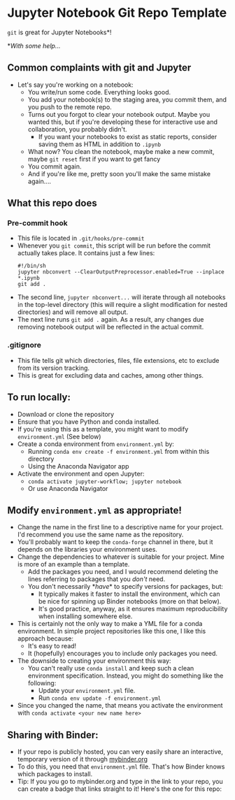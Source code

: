 # Jupyter Notebook Git Repo Template

`git` is great for Jupyter Notebooks\*! 

\**With some help...*

## Common complaints with git and Jupyter

* Let's say you're working on a notebook: 
    * You write/run some code. Everything looks good.
    * You add your notebook(s) to the staging area, you commit them, and you push to the remote repo.
    * Turns out you forgot to clear your notebook output. Maybe you wanted this, but if you're developing these for interactive use and collaboration, you probably didn't.
        * If you want your notebooks to exist as static reports, consider saving them as HTML in addition to `.ipynb`
    * What now? You clean the notebook, maybe make a new commit, maybe `git reset` first if you want to get fancy
    * You commit again.
    * And if you're like me, pretty soon you'll make the same mistake again....

## What this repo does

### Pre-commit hook
* This file is located in `.git/hooks/pre-commit`
* Whenever you `git commit`, this script will be run before the commit actually takes place. It contains just a few lines:
    ```
    #!/bin/sh
    jupyter nbconvert --ClearOutputPreprocessor.enabled=True --inplace *.ipynb
    git add .
    ```
* The second line, `jupyter nbconvert...` will iterate through all notebooks in the top-level directory (this will require a slight modification for nested directories) and will remove all output.
* The next line runs `git add .` again. As a result, any changes due removing notebook output will be reflected in the actual commit.

### .gitignore
* This file tells git which directories, files, file extensions, etc to exclude from its version tracking.
* This is great for excluding data and caches, among other things.


## To run locally:
* Download or clone the repository
* Ensure that you have Python and conda installed. 
* If you're using this as a template, you might want to modify `environment.yml` (See below)
* Create a conda environment from `environment.yml` by:
    * Running `conda env create -f environment.yml` from within this directory 
    * Using the Anaconda Navigator app
* Activate the environment and open Jupyter:
    * `conda activate jupyter-workflow; jupyter notebook`
    * Or use Anaconda Navigator

##  Modify `environment.yml` as appropriate!
* Change the name in the first line to a descriptive name for your project. I'd recommend you use the same name as the repository. 
* You'll probably want to keep the `conda-forge` channel in there, but it depends on the libraries your environment uses. 
* Change the dependencies to whatever is suitable for your project. Mine is more of an example than a template.
    * Add the packages you need, and I would recommend deleting the lines referring to packages that you *don't* need.
    * You don't necessarily \**have*\* to specify versions for packages, but:
        * It typically makes it faster to install the environment, which can be nice for spinning up Binder notebooks (more on that below). 
        * It's good practice, anyway, as it ensures maximum reproducibility when installing somewhere else.
* This is certainly not the only way to make a YML file for a conda environment. In simple project repositories like this one, I like this approach because:
    * It's easy to read!
    * It (hopefully) encourages you to include only packages you need. 
* The downside to creating your environment this way:
    * You can't really use `conda install` and keep such a clean environment specification. Instead, you might do something like the following:
        * Update your `environment.yml` file.
        * Run `conda env update -f environment.yml`
* Since you changed the name, that means you activate the environment with `conda activate <your new name here>`

## Sharing with Binder:
* If your repo is publicly hosted, you can very easily share an interactive, temporary version of it through [mybinder.org](mybinder.org)
* To do this, you need that `environment.yml` file. That's how Binder knows which packages to install.
* Tip: If you you go to mybinder.org and type in the link to your repo, you can create a badge that links straight to it! Here's the one for this repo:

